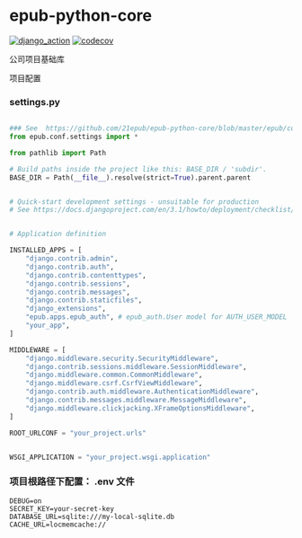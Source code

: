 # epub-python-core

[![django_action](https://github.com/21epub/epub-python-core/actions/workflows/django.yml/badge.svg)](https://github.com/21epub/epub-python-core/actions)
[![codecov](https://codecov.io/gh/21epub/epub-python-core/branch/master/graph/badge.svg?token=f6brEueSJ1)](https://codecov.io/gh/21epub/epub-python-core)


公司项目基础库

项目配置

### settings.py
```python

### See  https://github.com/21epub/epub-python-core/blob/master/epub/conf/settings.py
from epub.conf.settings import *

from pathlib import Path

# Build paths inside the project like this: BASE_DIR / 'subdir'.
BASE_DIR = Path(__file__).resolve(strict=True).parent.parent


# Quick-start development settings - unsuitable for production
# See https://docs.djangoproject.com/en/3.1/howto/deployment/checklist/


# Application definition

INSTALLED_APPS = [
    "django.contrib.admin",
    "django.contrib.auth",
    "django.contrib.contenttypes",
    "django.contrib.sessions",
    "django.contrib.messages",
    "django.contrib.staticfiles",
    "django_extensions",
    "epub.apps.epub_auth", # epub_auth.User model for AUTH_USER_MODEL
    "your_app",
]

MIDDLEWARE = [
    "django.middleware.security.SecurityMiddleware",
    "django.contrib.sessions.middleware.SessionMiddleware",
    "django.middleware.common.CommonMiddleware",
    "django.middleware.csrf.CsrfViewMiddleware",
    "django.contrib.auth.middleware.AuthenticationMiddleware",
    "django.contrib.messages.middleware.MessageMiddleware",
    "django.middleware.clickjacking.XFrameOptionsMiddleware",
]

ROOT_URLCONF = "your_project.urls"


WSGI_APPLICATION = "your_project.wsgi.application"
```


### 项目根路径下配置： .env 文件
```
DEBUG=on
SECRET_KEY=your-secret-key
DATABASE_URL=sqlite:///my-local-sqlite.db
CACHE_URL=locmemcache://
```

